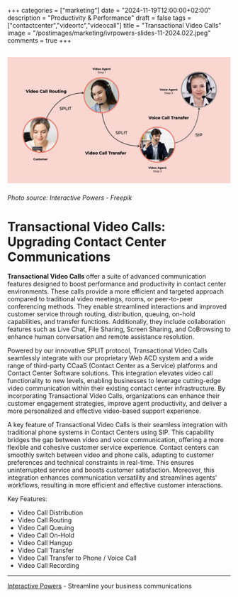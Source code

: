 +++
categories = ["marketing"]
date = "2024-11-19T12:00:00+02:00"
description = "Productivity & Performance"
draft = false
tags = ["contactcenter","videortc","videocall"]
title = "Transactional Video Calls"
image = "/postimages/marketing/ivrpowers-slides-11-2024.022.jpeg"
comments = true
+++

![Click-to-Call into WhatsApp conversations](/postimages/marketing/ivrpowers-slides-11-2024.022.jpeg)
-------
###### Photo source: Interactive Powers - Freepik

# Transactional Video Calls: Upgrading Contact Center Communications

**Transactional Video Calls** offer a suite of advanced communication features designed to boost performance and productivity in contact center environments. These calls provide a more efficient and targeted approach compared to traditional video meetings, rooms, or peer-to-peer conferencing methods. They enable streamlined interactions and improved customer service through routing, distribution, queuing, on-hold capabilities, and transfer functions. Additionally, they include collaboration features such as Live Chat, File Sharing, Screen Sharing, and CoBrowsing to enhance human conversation and remote assistance resolution.

Powered by our innovative SPLIT protocol, Transactional Video Calls seamlessly integrate with our proprietary Web ACD system and a wide range of third-party CCaaS (Contact Center as a Service) platforms and Contact Center Software solutions. This integration elevates video call functionality to new levels, enabling businesses to leverage cutting-edge video communication within their existing contact center infrastructure. By incorporating Transactional Video Calls, organizations can enhance their customer engagement strategies, improve agent productivity, and deliver a more personalized and effective video-based support experience.

A key feature of Transactional Video Calls is their seamless integration with traditional phone systems in Contact Centers using SIP. This capability bridges the gap between video and voice communication, offering a more flexible and cohesive customer service experience. Contact centers can smoothly switch between video and phone calls, adapting to customer preferences and technical constraints in real-time. This ensures uninterrupted service and boosts customer satisfaction. Moreover, this integration enhances communication versatility and streamlines agents' workflows, resulting in more efficient and effective customer interactions.

Key Features:

- Video Call Distribution
- Video Call Routing
- Video Call Queuing
- Video Call On-Hold
- Video Call Hangup
- Video Call Transfer
- Video Call Transfer to Phone / Voice Call
- Video Call Recording

---
[Interactive Powers](http://www.ivrpowers.com/) - Streamline your business communications

